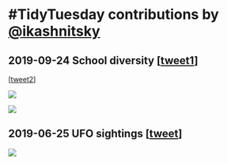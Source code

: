 # #TidyTuesday contributions by [@ikashnitsky](https://twitter.com/ikashnitsky)

## 2019-09-24 School diversity [[tweet1](https://twitter.com/ikashnitsky/status/1176625617527287809)]
[[tweet2](https://twitter.com/ikashnitsky/status/1176944535110410242)]

[![][sdiv]][sdiv]

[sdiv]: /2019-09-24-school-diversity/tidytuesday-ikashnitsky-school-diversity.png

[![][sdiv2]][sdiv2]

[sdiv2]: /2019-09-24-school-diversity/tidytuesday-ikashnitsky-school-diversity-change-ink.png


## 2019-06-25 UFO sightings [[tweet](https://twitter.com/ikashnitsky/status/1149704664532869120)]

[![][ufo]][ufo]

[ufo]: /2019-06-25-ufo-sightings/tidytuesday-ikashnitsky-ufo-sightings.png
